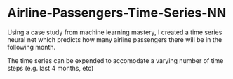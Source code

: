 # Airline-Passengers-Time-Series-NN

Using a case study from machine learning mastery, I created a time series neural net which predicts how many airline passengers there will be in the following month. 

The time series can be expended to accomodate a varying number of time steps (e.g. last 4 months, etc)
